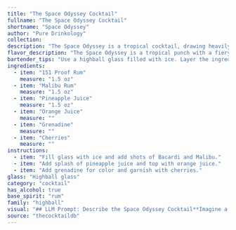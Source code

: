 ```yaml
---
title: "The Space Odyssey Cocktail"
fullname: "The Space Odyssey Cocktail"
shortname: "Space Odyssey"
author: "Pure Drinkology"
collection:
description: "The Space Odyssey is a tropical cocktail, drawing heavily on the classic Rum Runner family. Its sweet, fruity profile likely emerged in the 1970s, when tropical cocktails gained popularity, reflecting the space race era's fascination with the unknown. "
flavor_description: "The Space Odyssey is a tropical punch with a fiery kick. The 151 proof rum delivers a bold, burn-your-tongue heat, tempered by the sweetness of Malibu and the fruity tang of pineapple and orange juice. Grenadine adds a touch of sweetness and a vibrant red hue, while the cherry provides a delightful tartness.  This cocktail is a bold and adventurous blend of sweet and fiery, perfect for a night under the stars. "
bartender_tips: "Use a highball glass filled with ice. Layer the ingredients carefully: 151 Rum first, then Malibu, pineapple juice, orange juice, and finally a splash of grenadine. Gently stir to combine, avoiding overmixing.  Garnish with a cherry. Remember, 151 proof rum is potent, so go easy! "
ingredients:
  - item: "151 Proof Rum"
    measure: "1.5 oz"
  - item: "Malibu Rum"
    measure: "1.5 oz"
  - item: "Pineapple Juice"
    measure: "1.5 oz"
  - item: "Orange Juice"
    measure: ""
  - item: "Grenadine"
    measure: ""
  - item: "Cherries"
    measure: ""
instructions:
  - item: "Fill glass with ice and add shots of Bacardi and Malibu."
  - item: "Add splash of pineapple juice and top with orange juice."
  - item: "Add grenadine for color and garnish with cherries."
glass: "Highball glass"
category: "cocktail"
has_alcohol: true
base_spirit: "rum"
family: "highball"
visual: "## LLM Prompt: Describe the Space Odyssey Cocktail**Imagine a cocktail called Space Odyssey in a tall, clear glass. It is made with the following ingredients:*** **151 Proof Rum:** A strong, clear rum adding a fiery, almost smoky edge.* **Malibu Rum:** A sweet, coconut-flavored rum bringing a tropical touch.* **Pineapple Juice:** A vibrant yellow, providing sweetness and a tropical punch.* **Orange Juice:** A bright orange hue, adding tanginess and acidity.* **Grenadine:** A vibrant red syrup, contributing sweetness and a layered, marbled appearance.* **Cherries:** Two maraschino cherries, perched on the rim, adding a playful touch.**Describe the layers, colors, and textures of the cocktail. How does the light play on the different ingredients? What does the overall aesthetic of the cocktail evoke?****Bonus:** How would you describe the aroma of the cocktail? "
source: "thecocktaildb"
---
```


